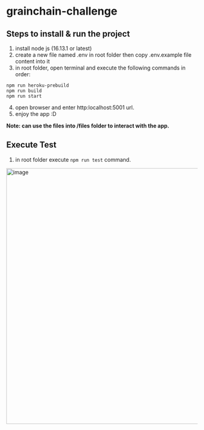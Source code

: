 # grainchain-challenge

## Steps to install & run the project
1. install node js (16.13.1 or latest) 
2. create a new file named .env in root folder then copy .env.example file content into it
3. in root folder, open terminal and execute the following commands in order: 
```
npm run heroku-prebuild
npm run build
npm run start
```
4. open browser and enter http:localhost:5001 url.
5. enjoy the app :D

**Note: can use the files into /files folder to interact with the app.**


## Execute Test
1. in root folder execute `npm run test` command.
<img width="671" alt="image" src="https://user-images.githubusercontent.com/2610185/192167110-20b165e8-a81c-4d84-8a54-1cd6e0a79549.png">
